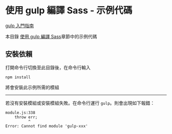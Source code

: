 # 使用 gulp 編譯 Sass - 示例代碼

[gulp 入門指南](https://github.com/nimojs/gulp-book)

本目錄 [使用 gulp 編譯 Sass](../../chapter6.md)章節中的示例代碼


## 安裝依賴
打開命令行切換至此目錄後，在命令行輸入
```
npm install
```

將會安裝此示例所需的模組

-------

若沒有安裝模組或安裝模組失敗。在命令行運行 `gulp`。則會出現如下報錯：
```
module.js:338
    throw err;
          ^
Error: Cannot find module 'gulp-xxx'
```
